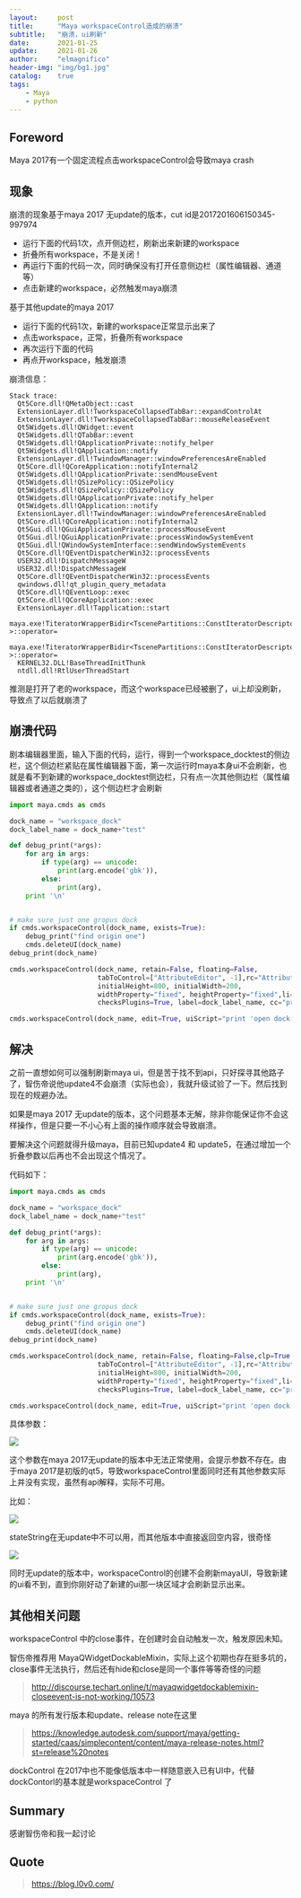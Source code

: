 ```yaml
---
layout:     post
title:      "Maya workspaceControl造成的崩溃"
subtitle:   "崩溃，ui刷新"
date:       2021-01-25
update:     2021-01-26
author:     "elmagnifico"
header-img: "img/bg1.jpg"
catalog:    true
tags:
    - Maya
    - python
---
```


## Foreword

Maya 2017有一个固定流程点击workspaceControl会导致maya crash



## 现象

崩溃的现象基于maya 2017 无update的版本，cut id是2017201606150345-997974



- 运行下面的代码1次，点开侧边栏，刷新出来新建的workspace
- 折叠所有workspace，不是关闭！
- 再运行下面的代码一次，同时确保没有打开任意侧边栏（属性编辑器、通道等）
- 点击新建的workspace，必然触发maya崩溃



基于其他update的maya 2017

- 运行下面的代码1次，新建的workspace正常显示出来了
- 点击workspace，正常，折叠所有workspace
- 再次运行下面的代码
- 再点开workspace，触发崩溃



崩溃信息：

```
Stack trace:
  Qt5Core.dll!QMetaObject::cast
  ExtensionLayer.dll!TworkspaceCollapsedTabBar::expandControlAt
  ExtensionLayer.dll!TworkspaceCollapsedTabBar::mouseReleaseEvent
  Qt5Widgets.dll!QWidget::event
  Qt5Widgets.dll!QTabBar::event
  Qt5Widgets.dll!QApplicationPrivate::notify_helper
  Qt5Widgets.dll!QApplication::notify
  ExtensionLayer.dll!TwindowManager::windowPreferencesAreEnabled
  Qt5Core.dll!QCoreApplication::notifyInternal2
  Qt5Widgets.dll!QApplicationPrivate::sendMouseEvent
  Qt5Widgets.dll!QSizePolicy::QSizePolicy
  Qt5Widgets.dll!QSizePolicy::QSizePolicy
  Qt5Widgets.dll!QApplicationPrivate::notify_helper
  Qt5Widgets.dll!QApplication::notify
  ExtensionLayer.dll!TwindowManager::windowPreferencesAreEnabled
  Qt5Core.dll!QCoreApplication::notifyInternal2
  Qt5Gui.dll!QGuiApplicationPrivate::processMouseEvent
  Qt5Gui.dll!QGuiApplicationPrivate::processWindowSystemEvent
  Qt5Gui.dll!QWindowSystemInterface::sendWindowSystemEvents
  Qt5Core.dll!QEventDispatcherWin32::processEvents
  USER32.dll!DispatchMessageW
  USER32.dll!DispatchMessageW
  Qt5Core.dll!QEventDispatcherWin32::processEvents
  qwindows.dll!qt_plugin_query_metadata
  Qt5Core.dll!QEventLoop::exec
  Qt5Core.dll!QCoreApplication::exec
  ExtensionLayer.dll!Tapplication::start
  maya.exe!TiteratorWrapperBidir<TscenePartitions::ConstIteratorDescriptor,TiteratorWrapper<TscenePartitions::ConstIteratorDescriptor> >::operator=
  maya.exe!TiteratorWrapperBidir<TscenePartitions::ConstIteratorDescriptor,TiteratorWrapper<TscenePartitions::ConstIteratorDescriptor> >::operator=
  KERNEL32.DLL!BaseThreadInitThunk
  ntdll.dll!RtlUserThreadStart

```

推测是打开了老的workspace，而这个workspace已经被删了，ui上却没刷新，导致点了以后就崩溃了



## 崩溃代码

剧本编辑器里面，输入下面的代码，运行，得到一个workspace_docktest的侧边栏，这个侧边栏紧贴在属性编辑器下面，第一次运行时maya本身ui不会刷新，也就是看不到新建的workspace_docktest侧边栏，只有点一次其他侧边栏（属性编辑器或者通道之类的），这个侧边栏才会刷新

```python
import maya.cmds as cmds

dock_name = "workspace_dock"
dock_label_name = dock_name+"test"

def debug_print(*args):
    for arg in args:
        if type(arg) == unicode:
            print(arg.encode('gbk')),
        else:
            print(arg),
    print '\n'


# make sure just one gropus dock
if cmds.workspaceControl(dock_name, exists=True):
    debug_print("find origin one")
    cmds.deleteUI(dock_name)
debug_print(dock_name)

cmds.workspaceControl(dock_name, retain=False, floating=False,
                      tabToControl=["AttributeEditor", -1],rc="AttributeEditor",
                      initialHeight=800, initialWidth=200,
                      widthProperty="fixed", heightProperty="fixed",li=True,vis=True,
                      checksPlugins=True, label=dock_label_name, cc="print 'close'")

cmds.workspaceControl(dock_name, edit=True, uiScript="print 'open dock-------------'")
```



## 解决

之前一直想如何可以强制刷新maya  ui，但是苦于找不到api，只好探寻其他路子了，智伤帝说他update4不会崩溃（实际也会），我就升级试验了一下。然后找到现在的规避办法。

如果是maya 2017 无update的版本，这个问题基本无解，除非你能保证你不会这样操作，但是只要一不小心有上面的操作顺序就会导致崩溃。

要解决这个问题就得升级maya，目前已知update4 和 update5，在通过增加一个折叠参数以后再也不会出现这个情况了。

代码如下：

```python
import maya.cmds as cmds

dock_name = "workspace_dock"
dock_label_name = dock_name+"test"

def debug_print(*args):
    for arg in args:
        if type(arg) == unicode:
            print(arg.encode('gbk')),
        else:
            print(arg),
    print '\n'


# make sure just one gropus dock
if cmds.workspaceControl(dock_name, exists=True):
    debug_print("find origin one")
    cmds.deleteUI(dock_name)
debug_print(dock_name)

cmds.workspaceControl(dock_name, retain=False, floating=False,clp=True
                      tabToControl=["AttributeEditor", -1],rc="AttributeEditor",
                      initialHeight=800, initialWidth=200,
                      widthProperty="fixed", heightProperty="fixed",li=True,vis=True,
                      checksPlugins=True, label=dock_label_name, cc="print 'close'")

cmds.workspaceControl(dock_name, edit=True, uiScript="print 'open dock-------------'")
```



具体参数：

![](http://img.elmagnifico.tech:9514/static/upload/elmagnifico/5YrUTd8yZVHSvIe.png)

这个参数在maya 2017无update的版本中无法正常使用，会提示参数不存在。由于maya 2017是初版的qt5，导致workspaceControl里面同时还有其他参数实际上并没有实现，虽然有api解释，实际不可用。

比如：

![](http://img.elmagnifico.tech:9514/static/upload/elmagnifico/8GMXQOnLHuhcty3.png)



stateString在无update中不可以用，而其他版本中直接返回空内容，很奇怪

![](http://img.elmagnifico.tech:9514/static/upload/elmagnifico/w3HQ8f7YmDZpk5T.png)



同时无update的版本中，workspaceControl的创建不会刷新mayaUI，导致新建的ui看不到，直到你刚好动了新建的ui那一块区域才会刷新显示出来。



## 其他相关问题

workspaceControl 中的close事件，在创建时会自动触发一次，触发原因未知。



智伤帝推荐用 MayaQWidgetDockableMixin，实际上这个初期也存在挺多坑的，close事件无法执行，然后还有hide和close是同一个事件等等奇怪的问题

> http://discourse.techart.online/t/mayaqwidgetdockablemixin-closeevent-is-not-working/10573



maya 的所有发行版本和update、release note在这里

> https://knowledge.autodesk.com/support/maya/getting-started/caas/simplecontent/content/maya-release-notes.html?st=release%20notes



dockControl 在2017中也不能像低版本中一样随意嵌入已有UI中，代替dockContorl的基本就是workspaceControl 了



## Summary

感谢智伤帝和我一起讨论



## Quote

> https://blog.l0v0.com/

